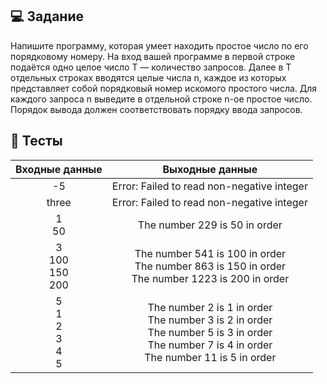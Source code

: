 ## 💻 Задание
Напишите программу, которая умеет находить простое число по его порядковому номеру. На вход вашей программе в первой строке подаётся одно целое число T — количество запросов. Далее в T отдельных строках вводятся целые числа n, каждое из которых представляет собой порядковый номер искомого простого числа. Для каждого запроса n выведите в отдельной строке n-ое простое число. Порядок вывода должен соответствовать порядку ввода запросов.

## 📙 Тесты
| Входные данные | Выходные данные |
| :---: | :---: |
| -5 | Error: Failed to read non-negative integer |
| three | Error: Failed to read non-negative integer |
| 1<br>50 | The number 229 is 50 in order |
| 3<br>100<br>150<br>200 | The number 541 is 100 in order<br>The number 863 is 150 in order<br>The number 1223 is 200 in order |
| 5<br>1<br>2<br>3<br>4<br>5 | The number 2 is 1 in order<br>The number 3 is 2 in order<br>The number 5 is 3 in order<br>The number 7 is 4 in order<br>The number 11 is 5 in order |
